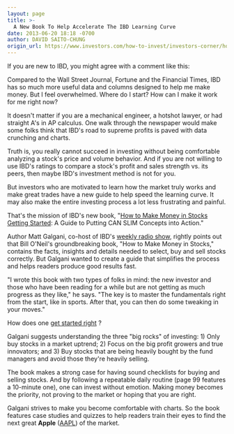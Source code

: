 ```yaml
---
layout: page
title: >-
  A New Book To Help Accelerate The IBD Learning Curve
date: 2013-06-20 18:18 -0700
author: DAVID SAITO-CHUNG
origin_url: https://www.investors.com/how-to-invest/investors-corner/how-to-make-money-in-stocks/
---
```


If you are new to IBD, you might agree with a comment like this:

Compared to the Wall Street Journal, Fortune and the Financial Times, IBD has so much more useful data and columns designed to help me make money. But I feel overwhelmed. Where do I start? How can I make it work for me right now?

It doesn't matter if you are a mechanical engineer, a hotshot lawyer, or had straight A's in AP calculus. One walk through the newspaper would make some folks think that IBD's road to supreme profits is paved with data crunching and charts.

Truth is, you really cannot succeed in investing without being comfortable analyzing a stock's price and volume behavior. And if you are not willing to use IBD's ratings to compare a stock's profit and sales strength vs. its peers, then maybe IBD's investment method is not for you.

But investors who are motivated to learn how the market truly works and make great trades have a new guide to help speed the learning curve. It may also make the entire investing process a lot less frustrating and painful.

That's the mission of IBD's new book, "[How to Make Money in Stocks Getting Started](https://www.investors.com/gettingstartedbook): A Guide to Putting CAN SLIM Concepts into Action."

Author Matt Galgani, co-host of IBD's [weekly radio show](https://www.investors.com/radioshow/?nav=IBDTVRadio), rightly points out that Bill O'Neil's groundbreaking book, "How to Make Money in Stocks," contains the facts, insights and details needed to select, buy and sell stocks correctly. But Galgani wanted to create a guide that simplifies the process and helps readers produce good results fast.

"I wrote this book with two types of folks in mind: the new investor and those who have been reading for a while but are not getting as much progress as they like," he says. "The key is to master the fundamentals right from the start, like in sports. After that, you can then do some tweaking in your moves."

How does one [get started right](http://ibdtv.investors.com/?dimension=Education&nav=IBDUVideos) ?

Galgani suggests understanding the three "big rocks" of investing: 1) Only buy stocks in a market uptrend; 2) Focus on the big profit growers and true innovators; and 3) Buy stocks that are being heavily bought by the fund managers and avoid those they're heavily selling.

The book makes a strong case for having sound checklists for buying and selling stocks. And by following a repeatable daily routine (page 99 features a 10-minute one), one can invest without emotion. Making money becomes the priority, not proving to the market or hoping that you are right.

Galgani strives to make you become comfortable with charts. So the book features case studies and quizzes to help readers train their eyes to find the next great **Apple** ([AAPL](https://research.investors.com/quote.aspx?symbol=AAPL)) of the market.
